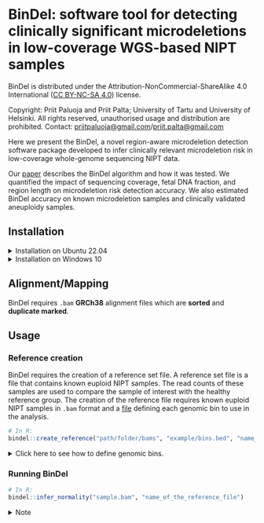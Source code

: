 # BinDel: software tool for detecting clinically significant microdeletions in low-coverage WGS-based NIPT samples
BinDel is distributed under the Attribution-NonCommercial-ShareAlike 4.0 International ([CC BY-NC-SA 4.0](https://creativecommons.org/licenses/by-nc-sa/4.0/)) license.

Copyright: Priit Paluoja and Priit Palta; University of Tartu and University of Helsinki.
All rights reserved, unauthorised usage and distribution are prohibited.
Contact: priitpaluoja@gmail.com/priit.palta@gmail.com



Here we present the BinDel, a novel region-aware microdeletion detection software package developed to infer clinically relevant microdeletion risk in low-coverage whole-genome sequencing NIPT data. 

Our [paper](https://doi.org/10.1101/2022.09.20.22280152) describes the BinDel algorithm and how it was tested. We quantified the impact of sequencing coverage, fetal DNA fraction, and region length on microdeletion risk detection accuracy. We also estimated BinDel accuracy on known microdeletion samples and clinically validated aneuploidy samples. 


## Installation

<details><summary>Installation on Ubuntu 22.04</summary>
<p>
 
The following is tested with [ubuntu-22.04.1-live-server-amd64](https://releases.ubuntu.com/22.04/).

#### Install R as shown in [DigitalOcean](https://www.digitalocean.com/community/tutorials/how-to-install-r-on-ubuntu-22-04). [From DigitalOcean](https://www.digitalocean.com/community/tutorials/how-to-install-r-on-ubuntu-22-04):
```bash
wget -qO- https://cloud.r-project.org/bin/linux/ubuntu/marutter_pubkey.asc | sudo gpg --dearmor -o /usr/share/keyrings/r-project.gpg
echo "deb [signed-by=/usr/share/keyrings/r-project.gpg] https://cloud.r-project.org/bin/linux/ubuntu jammy-cran40/" | sudo tee -a /etc/apt/sources.list.d/r-project.list
sudo apt update
sudo apt install --no-install-recommends r-base
```
#### Install BinDel dependencies and [devtools](https://www.r-project.org/nosvn/pandoc/devtools.html)
```bash
sudo apt -y install r-cran-devtools r-bioc-biostrings r-cran-dplyr r-bioc-genomicalignments r-bioc-genomicranges r-cran-ggplot2  r-bioc-iranges r-cran-magrittr r-cran-purrr r-cran-readr r-bioc-rsamtools r-cran-stringr  r-cran-tidyr git r-bioc-bsgenome 
```
#### Install BSgenome.Hsapiens.UCSC.hg38 and BinDel
```R
sudo -i R
if (!require("BiocManager", quietly = TRUE))
    install.packages("BiocManager")
BiocManager::install("BSgenome.Hsapiens.UCSC.hg38")
devtools::install_github("seqinfo/BinDel")
```
</p>
</details>


<details><summary>Installation on Windows 10</summary>
<p>

1. Install [R](https://cran.r-project.org/bin/windows/base/).
2. Install [Rtools](https://cran.r-project.org/bin/windows/Rtools/).
3. Install devtools and BinDel in R:
```R
# In R:
install.packages("devtools") 
devtools::install_github("seqinfo/BinDel")
```
</p>
</details>


## Alignment/Mapping
BinDel requires `.bam` **GRCh38** alignment files which are **sorted** and **duplicate marked**.

## Usage
### Reference creation
BinDel requires the creation of a reference set file. A reference set file is a file that contains known euploid NIPT samples. The read counts of these samples are used to compare the sample of interest with the healthy reference group. The creation of the reference file requires known euploid NIPT samples in `.bam` format and
a [file](example/bins.bed) defining each genomic bin to use in the analysis.

```R
# In R:
bindel::create_reference("path/folder/bams", "example/bins.bed", "name_of_the_reference_file")
```

<details><summary> Click here to see how to define genomic bins.</summary>
<p>

Given a file [`example/locations.info.tsv`](example/locations.info.tsv) describing bin lengths (column `length`) for each region of interest, the following Python [script](dividebins.py) bins the input file to [`example/bins.bed`](example/bins.bed):
 
```
python3 dividebins.py --infile example/locations.info.tsv --outfile example/bins.bed
```
The script creates the file [`example/bins.bed`](example/bins.bed), which can be used in the reference file creation.

<details><summary>Notes</summary>
<p>

**Note 1:** Columns `chr`, `start` and `end` must uniquely define each region, e.g. `.bed` file must not contain duplicates. Column `focus` is the name of the region of interest, which means that this column is used for grouping bins. **Having duplicates in .bed leads to anomalies in final high-risk probabilities**.

**Note 2:** GC% correct depends on the number of regions of interest. E.g. if only, for example, chromosome 2 is in the analysis, it can affect the risk scoring compared to having all chromosomes in the analysis.
</p>
</details>

</p>
</details>


### Running BinDel
```R
# In R:
bindel::infer_normality("sample.bam", "name_of_the_reference_file")
```

<details><summary>Note</summary>
<p>

If the reference file has fewer samples than the default number of PCA components to be used in the normalisation, set the parameter `nComp` to lower than number of reference samples used.

```R
# In R:
bindel::infer_normality("path/bam.bam", "path/reference.tsv", nComp = less_than_n_samples_in_reference)
```
</p>
</details>
